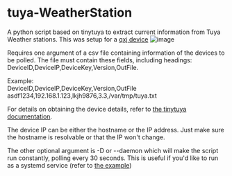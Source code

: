 # tuya-WeatherStation
A python script based on tinytuya to extract current information from Tuya Weather stations. This was setup for a [qxj device](https://www.amazon.com/Wireless-Thermometer-Hygrometer-Backlight-Greenhouse/dp/B096ZV55G2/ref=cm_cr_arp_d_product_top?ie=UTF8)
![image](https://user-images.githubusercontent.com/32912464/184027000-2e26a103-5e41-4b40-8374-31b5293b49e5.png)

Requires one argument of a csv file containing information of the devices to be polled.  The file must contain these fields, including headings: DeviceID,DeviceIP,DeviceKey,Version,OutFile.

Example:<br />
DeviceID,DeviceIP,DeviceKey,Version,OutFile<br />
asdf1234,192.168.1.123,lkjh9876,3.3,/var/tmp/tuya.txt

For details on obtaining the device details, refer to [the tinytuya documentation](https://github.com/jasonacox/tinytuya#setup-wizard---getting-local-keys).

The device IP can be either the hostname or the IP address. Just make sure the hostname is resolvable or that the IP won't change.

The other optional argument is -D or --daemon which will make the script run constantly, polling every 30 seconds. This is useful if you'd like to run as a systemd service (refer to [the example](https://github.com/kiwi-cam/tuya-WeatherStation/blob/main/tuyaWeatherStation.service))
